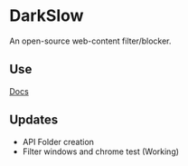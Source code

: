 # DarkSlow
An open-source web-content filter/blocker.

## Use
<a href="https://mr-chaotic.github.io/DarkSlow/Website/docs.html">Docs</a>

## Updates 
- API Folder creation
- Filter windows and chrome test (Working)
